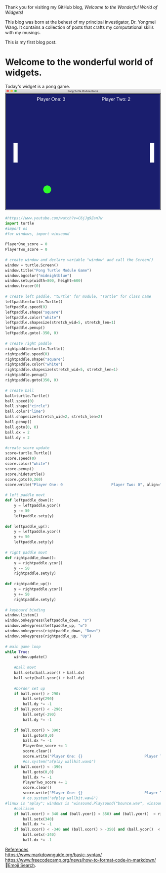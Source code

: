Thank you for visiting my GitHub blog, <em>Welcome to the Wonderful World of Widgets</em>!  

This blog was born at the behest of my principal investigator, Dr. Yongmei Wang. It contains a collection of posts that crafts my computational skills with my musings.

This is my first blog post.


Welcome to the wonderful world of widgets.  
==========================================

Today's widget is a pong game.  
![Pong](https://raw.githubusercontent.com/iceboxice/iceboxice.github.io/main/_posts/img/Pong.png)  

```python
#https://www.youtube.com/watch?v=C6jJg9Zan7w
import turtle
#import os
#for windows, import winsound

PlayerOne_score = 0
PlayerTwo_score = 0

# create window and declare variable "window" and call the Screen()
window = turtle.Screen()
window.title("Pong Turtle Module Game")
window.bgcolor("midnightblue")
window.setup(width=800, height=600)
window.tracer(0)

# create left paddle, "turtle" for module, "Turtle" for class name
leftpaddle=turtle.Turtle()
leftpaddle.speed(0)
leftpaddle.shape("square")
leftpaddle.color("white")
leftpaddle.shapesize(stretch_wid=5, stretch_len=1)
leftpaddle.penup()
leftpaddle.goto(-350, 0)

# create right paddle
rightpaddle=turtle.Turtle()
rightpaddle.speed(0)
rightpaddle.shape("square")
rightpaddle.color("white")
rightpaddle.shapesize(stretch_wid=5, stretch_len=1)
rightpaddle.penup()
rightpaddle.goto(350, 0)

# create ball
ball=turtle.Turtle()
ball.speed(0)
ball.shape("circle")
ball.color("lime")
ball.shapesize(stretch_wid=2, stretch_len=2)
ball.penup()
ball.goto(0, 0)
ball.dx = 2
ball.dy = 2

#create score update
score=turtle.Turtle()
score.speed(0)
score.color("white")
score.penup()
score.hideturtle()
score.goto(0,260)
score.write("Player One: 0                      Player Two: 0", align="center",font=("Arial",24,"normal"))

# left paddle movt
def leftpaddle_down():
    y = leftpaddle.ycor()
    y -= 50
    leftpaddle.sety(y)

def leftpaddle_up():
    y = leftpaddle.ycor()
    y += 50
    leftpaddle.sety(y)

# right paddle movt
def rightpaddle_down():
    y = rightpaddle.ycor()
    y -= 50
    rightpaddle.sety(y)

def rightpaddle_up():
    y = rightpaddle.ycor()
    y += 50
    rightpaddle.sety(y)

# keyboard binding
window.listen()
window.onkeypress(leftpaddle_down, "s")
window.onkeypress(leftpaddle_up, "w")
window.onkeypress(rightpaddle_down, "Down")
window.onkeypress(rightpaddle_up, "Up")

# main game loop
while True:
    window.update()

    #ball movt
    ball.setx(ball.xcor() + ball.dx)
    ball.sety(ball.ycor() + ball.dy)

    #border set up
    if ball.ycor() > 290:
        ball.sety(290)
        ball.dy *= -1
    if ball.ycor() < -290:
        ball.sety(-290)
        ball.dy *= -1

    if ball.xcor() > 390:
        ball.goto(0,0)
        ball.dx *= -1
        PlayerOne_score += 1
        score.clear()
        score.write("Player One: {}                            Player Two: {}".format(PlayerOne_score, PlayerTwo_score), align="center", font=("Arial", 24, "normal"))
        #os.system("afplay wallhit.wav&")
    if ball.xcor() < -390:
        ball.goto(0,0)
        ball.dx *= -1
        PlayerTwo_score += 1
        score.clear()
        score.write("Player One: {}                            Player Two: {}".format(PlayerOne_score, PlayerTwo_score), align="center", font=("Arial", 24, "normal"))
        # os.system("afplay wallhit.wav&")
#linux is "aplay"; windows is "winsound.Playsound("bounce.wav", winsound.SND_SYNC)
    #collison
    if ball.xcor() > 340 and (ball.ycor() < 350) and (ball.ycor()  < rightpaddle.ycor() + 40 and ball.ycor() > rightpaddle.ycor() - 40):
        ball.setx(340)
        ball.dx *= -1
    if ball.xcor() < -340 and (ball.xcor() > -350) and (ball.ycor()  < leftpaddle.ycor() + 40 and ball.ycor() > leftpaddle.ycor() - 40):
        ball.setx(-340)
        ball.dx *= -1
```
 
<ins>References</ins>  
<https://www.markdownguide.org/basic-syntax/>  
<https://www.freecodecamp.org/news/how-to-format-code-in-markdown/>  
🏓[Emoji Search](https://emojipedia.org/).

